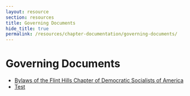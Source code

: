 ```yaml
---
layout: resource
section: resources
title: Governing Documents
hide_title: true
permalink: /resources/chapter-documentation/governing-documents/
---
```


# Governing Documents

- [Bylaws of the Flint Hills Chapter of Democratic Socialists of America](files/2025-05-28-bylaws/)
- [Test](files/test/)
